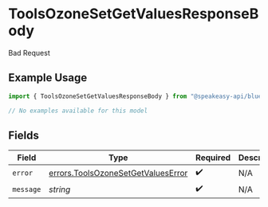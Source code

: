 # ToolsOzoneSetGetValuesResponseBody

Bad Request

## Example Usage

```typescript
import { ToolsOzoneSetGetValuesResponseBody } from "@speakeasy-api/bluesky/models/errors";

// No examples available for this model
```

## Fields

| Field                                                                                    | Type                                                                                     | Required                                                                                 | Description                                                                              |
| ---------------------------------------------------------------------------------------- | ---------------------------------------------------------------------------------------- | ---------------------------------------------------------------------------------------- | ---------------------------------------------------------------------------------------- |
| `error`                                                                                  | [errors.ToolsOzoneSetGetValuesError](../../models/errors/toolsozonesetgetvalueserror.md) | :heavy_check_mark:                                                                       | N/A                                                                                      |
| `message`                                                                                | *string*                                                                                 | :heavy_check_mark:                                                                       | N/A                                                                                      |
